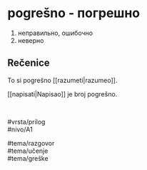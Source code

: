 # pogrešno - погрешно

1. неправильно, ошибочно  
2. неверно

## Rečenice

To si pogrešno [[razumeti|razumeo]].

[[napisati|Napisao]] je broj pogrešno.

<br>

#vrsta/prilog  
#nivo/A1  

#tema/razgovor  
#tema/učenje  
#tema/greške  
